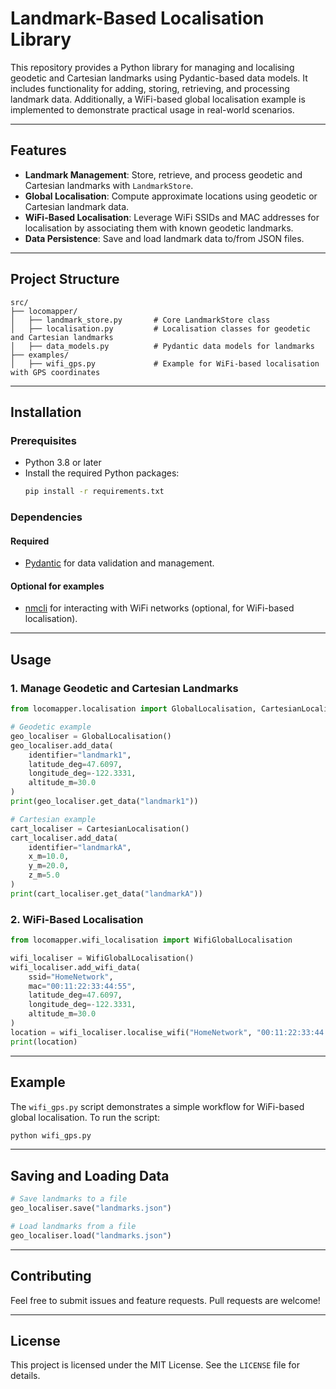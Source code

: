 # Landmark-Based Localisation Library

This repository provides a Python library for managing and localising geodetic and Cartesian landmarks using Pydantic-based data models. It includes functionality for adding, storing, retrieving, and processing landmark data. Additionally, a WiFi-based global localisation example is implemented to demonstrate practical usage in real-world scenarios.

---

## Features

- **Landmark Management**: Store, retrieve, and process geodetic and Cartesian landmarks with `LandmarkStore`.
- **Global Localisation**: Compute approximate locations using geodetic or Cartesian landmark data.
- **WiFi-Based Localisation**: Leverage WiFi SSIDs and MAC addresses for localisation by associating them with known geodetic landmarks.
- **Data Persistence**: Save and load landmark data to/from JSON files.

---

## Project Structure

```
src/
├── locomapper/
│   ├── landmark_store.py       # Core LandmarkStore class
│   ├── localisation.py         # Localisation classes for geodetic and Cartesian landmarks
│   ├── data_models.py          # Pydantic data models for landmarks
├── examples/
│   ├── wifi_gps.py             # Example for WiFi-based localisation with GPS coordinates
```

---

## Installation

### Prerequisites
- Python 3.8 or later
- Install the required Python packages:
  ```bash
  pip install -r requirements.txt
  ```

### Dependencies
#### Required
- [Pydantic](https://docs.pydantic.dev/) for data validation and management.

#### Optional for examples
- [nmcli](https://pypi.org/project/python-nmcli/) for interacting with WiFi networks (optional, for WiFi-based localisation).
---

## Usage

### 1. Manage Geodetic and Cartesian Landmarks
```python
from locomapper.localisation import GlobalLocalisation, CartesianLocalisation

# Geodetic example
geo_localiser = GlobalLocalisation()
geo_localiser.add_data(
    identifier="landmark1",
    latitude_deg=47.6097,
    longitude_deg=-122.3331,
    altitude_m=30.0
)
print(geo_localiser.get_data("landmark1"))

# Cartesian example
cart_localiser = CartesianLocalisation()
cart_localiser.add_data(
    identifier="landmarkA",
    x_m=10.0,
    y_m=20.0,
    z_m=5.0
)
print(cart_localiser.get_data("landmarkA"))
```

### 2. WiFi-Based Localisation
```python
from locomapper.wifi_localisation import WifiGlobalLocalisation

wifi_localiser = WifiGlobalLocalisation()
wifi_localiser.add_wifi_data(
    ssid="HomeNetwork",
    mac="00:11:22:33:44:55",
    latitude_deg=47.6097,
    longitude_deg=-122.3331,
    altitude_m=30.0
)
location = wifi_localiser.localise_wifi("HomeNetwork", "00:11:22:33:44:55")
print(location)
```

---

## Example

The `wifi_gps.py` script demonstrates a simple workflow for WiFi-based global localisation. To run the script:
```bash
python wifi_gps.py
```

---

## Saving and Loading Data
```python
# Save landmarks to a file
geo_localiser.save("landmarks.json")

# Load landmarks from a file
geo_localiser.load("landmarks.json")
```

---

## Contributing

Feel free to submit issues and feature requests. Pull requests are welcome!

---

## License

This project is licensed under the MIT License. See the `LICENSE` file for details.